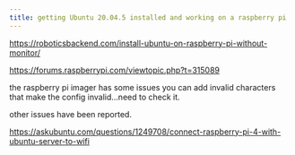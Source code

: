 ```yaml
---
title: getting Ubuntu 20.04.5 installed and working on a raspberry pi
---
```


https://roboticsbackend.com/install-ubuntu-on-raspberry-pi-without-monitor/

https://forums.raspberrypi.com/viewtopic.php?t=315089

the raspberry pi imager has some issues
you can add invalid characters that make the config invalid...need to check it.

other issues have been reported.

https://askubuntu.com/questions/1249708/connect-raspberry-pi-4-with-ubuntu-server-to-wifi